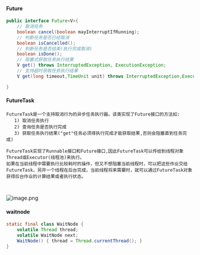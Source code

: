 #### Future

```java
public interface Future<V>{
	// 取消任务
    boolean cancel(boolean mayInterruptIfRunning);
    // 判断任务是否已经取消
    boolean isCancelled();
    // 判断任务是否结束(执行完或取消)
    boolean isDone();
    // 阻塞式获取任务执行结果
    V get() throws InterruptedException, ExecutionException;
    // 支持超时获取任务执行结果
    V get(long timeout,TimeUnit unit) throws InterruptedException,ExecutionException,TimeoutException;

}
```

#### FutureTask

```
FutureTask是一个支持取消行为的异步任务执行器。该类实现了Future接口的方法如:
   1) 取消任务执行
   2) 查询任务是否执行完成
   3) 获取任务执行结果("get"任务必须得执行完成才能获取结果,否则会阻塞直到任务完成)

FutureTask实现了Runnable接口和Future接口,因此FutureTask可以传给到线程对象Thread或Executor(线程池)来执行。
如果在当前线程中需要执行比较耗时的操作，但又不想阻塞当前线程时，可以把这些作业交给FutureTask，另开一个线程在后台完成，当前线程将来需要时，就可以通过FutureTask对象获得后台作业的计算结果或者执行状态。
```

```java



```

![image.png](https://cdn.nlark.com/yuque/0/2021/png/659846/1612741713399-a2558681-1994-4573-9fd7-55f21977b213.png#crop=0&crop=0&crop=1&crop=1&height=180&id=gOC8E&margin=%5Bobject%20Object%5D&name=image.png&originHeight=211&originWidth=581&originalType=binary&ratio=1&rotation=0&showTitle=false&size=17998&status=done&style=none&title=&width=497)

#### waitnode

```java
static final class WaitNode {
    volatile Thread thread;
    volatile WaitNode next;
    WaitNode() { thread = Thread.currentThread(); }
}
```
